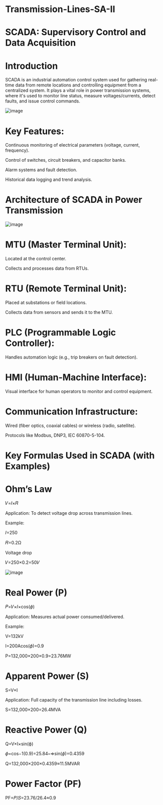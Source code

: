 # Transmission-Lines-SA-II

# SCADA: Supervisory Control and Data Acquisition

# Introduction

SCADA is an industrial automation control system used for gathering real-time data from remote locations and controlling equipment from a centralized system. It plays a vital role in power transmission systems, where it's used to monitor line status, measure voltages/currents, detect faults, and issue control commands.

![image](https://github.com/user-attachments/assets/c04fd2a0-7696-4909-a991-0572c4f9c049)

# Key Features:

Continuous monitoring of electrical parameters (voltage, current, frequency).

Control of switches, circuit breakers, and capacitor banks.

Alarm systems and fault detection.

Historical data logging and trend analysis.

# Architecture of SCADA in Power Transmission

![image](https://github.com/user-attachments/assets/cae3c577-c698-4da1-9297-f766a2b1b286)

# MTU (Master Terminal Unit):

Located at the control center.

Collects and processes data from RTUs.

# RTU (Remote Terminal Unit):

Placed at substations or field locations.

Collects data from sensors and sends it to the MTU.

# PLC (Programmable Logic Controller):

Handles automation logic (e.g., trip breakers on fault detection).

# HMI (Human-Machine Interface):

Visual interface for human operators to monitor and control equipment.

# Communication Infrastructure:

Wired (fiber optics, coaxial cables) or wireless (radio, satellite).

Protocols like Modbus, DNP3, IEC 60870-5-104.

# Key Formulas Used in SCADA (with Examples)

# Ohm’s Law

𝑉=𝐼×𝑅

Application: To detect voltage drop across transmission lines.

Example:

𝐼=250 

𝑅=0.2Ω

Voltage drop 

𝑉=250×0.2=50𝑉

![image](https://github.com/user-attachments/assets/fd2642b9-3ec1-483d-a1a7-b2e589ca17fe)

# Real Power (P)

𝑃=𝑉×𝐼×cos(𝜙)

Application: Measures actual power consumed/delivered.

Example:

V=132kV

I=200Acos(𝜙)=0.9

P=132,000×200×0.9=23.76MW

# Apparent Power (S)

S=V×I

Application: Full capacity of the transmission line including losses.

S=132,000×200=26.4MVA

# Reactive Power (Q)

Q=V×I×sin(ϕ)

𝜙=cos−1(0.9)=25.84∘⇒sin(𝜙)=0.4359
 
Q=132,000×200×0.4359≈11.5MVAR

# Power Factor (PF)

PF=𝑃/𝑆=23.76/26.4≈0.9







